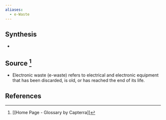 ```yaml
---
aliases:
  - e-Waste
---
```

## Synthesis
- 
## Source [^1]
- Electronic waste (e-waste) refers to electrical and electronic equipment that has been discarded, is old, or has reached the end of its life.
## References

[^1]: [[Home Page - Glossary by Capterra]]
